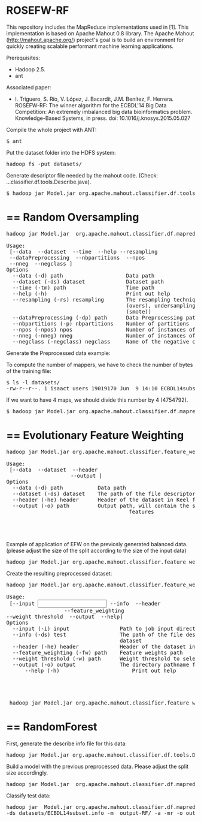 ROSEFW-RF
====

This repository includes the MapReduce implementations used in [1].
This implementation is based on Apache Mahout 0.8 library. The Apache Mahout (http://mahout.apache.org/) project's goal is to build an environment for quickly creating scalable performant machine learning applications.

Prerequisites:
- Hadoop 2.5.
- ant

Associated paper:

- I. Triguero, S. Río, V. López, J. Bacardit, J.M. Benítez, F. Herrera. ROSEFW-RF: The winner algorithm for the ECBDL'14 Big Data Competition: An extremely imbalanced big data bioinformatics problem. Knowledge-Based Systems, in press. doi: 10.1016/j.knosys.2015.05.027 


Compile the whole project with ANT:
<pre>
$ ant
</pre>
Put the dataset folder into the HDFS system:
<pre>
hadoop fs -put datasets/
</pre>
Generate descriptor file needed by the mahout code. (Check: ...classifier.df.tools.Describe.java).
<pre>
$ hadoop jar Model.jar org.apache.mahout.classifier.df.tools.Describe -p  datasets/ECBDL14subset.data  -f  datasets/ECBDL14subset.info -d  3 N 18 C 18 N 54 C 38 N 20 C 480 N L
</pre>
==
Random Oversampling
==

<pre>
hadoop jar Model.jar  org.apache.mahout.classifier.df.mapreduce.Resampling --help

Usage:                                                                          
 [--data <path> --dataset <dataset> --time <path> --help --resampling           
<resampling> --dataPreprocessing <path> --nbpartitions <nbpartitions> --npos    
<npos> --nneg <nneg> --negclass <negclass>]                                     
Options                                                                         
  --data (-d) path                    Data path                                 
  --dataset (-ds) dataset             Dataset path                              
  --time (-tm) path                   Time path                                 
  --help (-h)                         Print out help                            
  --resampling (-rs) resampling       The resampling technique (oversampling    
                                      (overs), undersampling (unders) or SMOTE  
                                      (smote))                                  
  --dataPreprocessing (-dp) path      Data Preprocessing path                   
  --nbpartitions (-p) nbpartitions    Number of partitions                      
  --npos (-npos) npos                 Number of instances of the positive class 
  --nneg (-nneg) nneg                 Number of instances of the negative class 
  --negclass (-negclass) negclass     Name of the negative class      
</pre>
Generate the Preprocessed data example:

To compute the number of mappers, we have to check the number of bytes of the training file:
<pre>
$ ls -l datasets/
-rw-r--r--. 1 isaact users 19019170 Jun  9 14:10 ECBDL14subset.data
</pre>
If we want to have 4 maps, we should divide this number by 4 (4754792).

<pre>
$ hadoop jar Model.jar org.apache.mahout.classifier.df.mapreduce.Resampling -Dmapred.min.split.size=4754792 -Dmapred.max.split.size=4754793 -dp datasets/ECBDL14subset.data -d output-ROS -ds datasets/ECBDL14subset.info -rs overs -p 4 -tm ROS-ECBDL14-build_time
</pre>

==
Evolutionary Feature Weighting
==

<pre>
hadoop jar Model.jar org.apache.mahout.classifier.feature_weighting.mapreduce.FeatureWeightingModel --help

Usage:                                                                          
 [--data <path> --dataset <dataset> --header <header> --output <path>]          
Options                                                                         
  --data (-d) path           Data path                                          
  --dataset (-ds) dataset    The path of the file descriptor of the dataset     
  --header (-he) header      Header of the dataset in Keel format               
  --output (-o) path         Output path, will contain the set of selected      
                             features   
</pre>
Example of application of EFW on the previosly generated balanced data. (please adjust the size of the split according to the size of the input data)

<pre>
hadoop jar Model.jar org.apache.mahout.classifier.feature_weighting.mapreduce.FeatureWeightingModel -Dmapred.max.split.size=XXXX -d output-ROS/part-r-00000 -ds datasets/ECBDL14subset.info -he datasets/ECBDL14subset.header -o output-DEFW
</pre>

Create the resulting preprocessed dataset:

<pre>
hadoop jar Model.jar org.apache.mahout.classifier.feature_weighting.mapreduce.FWconstructor --help

Usage:                                                                          
 [--input <input> --info <test> --header <header> --feature_weighting <path>    
--weight threshold <path> --output <output> --help]                             
Options                                                                         
  --input (-i) input                Path to job input directory.                
  --info (-ds) test                 The path of the file descriptor of the      
                                    dataset                                     
  --header (-he) header             Header of the dataset in Keel format        
  --feature_weighting (-fw) path    Feature weights path                        
  --weight threshold (-w) path      Weight threshold to select features         
  --output (-o) output              The directory pathname for output.          
  --help (-h)                       Print out help  
</pre>

<pre>
 hadoop jar Model.jar org.apache.mahout.classifier.feature_weighting.mapreduce.FWconstructor -i output-ROS/part-r-00000 -fw output-DEFW/Pesos.txt -w 0.46 -ds datasets/ECBDL14subset.info -he datasets/ECBDL14subset.header -o output-FWconstructor
</pre>

==
RandomForest
==

First, generate the describe info file for this data:

<pre>
hadoop jar Model.jar org.apache.mahout.classifier.df.tools.Describe -p output-FWconstructor/part-r-00000.out -f   output-FWconstructor/part-r-00000.info -d 3 N 18 C 18 N 54 C 38 N 20 C 480 N L
</pre>

Build a model with the previous preprocessed data. Please adjust the split size accordingly.

<pre>
hadoop jar Model.jar  org.apache.mahout.classifier.df.mapreduce.BuildForest -Dmapred.min.split.size=XXXXX -Dmapred.max.split.size=XXXX -o output-RF/  -d output-FWconstructor/part-r-00000.out -ds output-FWconstructor/part-r-00000.info -sl 25 -p -t 200 -tm model_build_time
</pre>

Classify test data:

<pre>
hadoop jar  Model.jar org.apache.mahout.classifier.df.mapreduce.TestForest -Dmapred.min.split.size=XXXX -Dmapred.max.split.size=XXXX -i datasets/ECBDL14subset.data
-ds datasets/ECBDL14subset.info -m  output-RF/ -a -mr -o outputTEST-RF
</pre>




